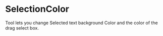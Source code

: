 # SelectionColor
Tool lets you change Selected text background Color and the color of the drag select box.
